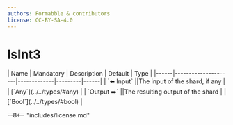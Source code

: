 ```yaml
---
authors: Formabble & contributors
license: CC-BY-SA-4.0
---
```



# IsInt3

<div class="sh-parameters" markdown="1">
| Name | Mandatory | Description | Default | Type |
|------|---------------------|-------------|---------|------|
| `⬅️ Input` ||The input of the shard, if any | | [`Any`](../../types/#any) |
| `Output ➡️` ||The resulting output of the shard | | [`Bool`](../../types/#bool) |

</div>



--8<-- "includes/license.md"

